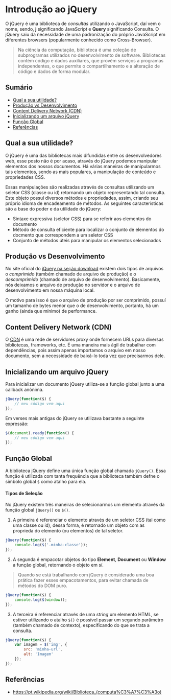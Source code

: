# Introdução ao jQuery

O jQuery é uma biblioteca de *consultas* utilizando o JavaScript, daí vem o nome, sendo, **j** significando JavaScript e **Query** significando Consulta. O jQuery saiu da necessidade de uma padronização do próprio JavaScript em diferentes browsers (popularmente conhecido como Cross-Browser).

> Na ciência da computação, biblioteca é uma coleção de subprogramas utilizados no desenvolvimento de software. Bibliotecas contém código e dados auxiliares, que provém serviços a programas independentes, o que permite o compartilhamento e a alteração de código e dados de forma modular.

## Sumário

- [Qual a sua utilidade?](#qual-a-sua-utilidade)
- [Produção vs Desenvolvimento](#produ%C3%A7%C3%A3o-vs-desenvolvimento)
- [Content Delivery Network (CDN)](#content-delivery-network-cdn)
- [Inicializando um arquivo jQuery](#inicializando-um-arquivo-jquery)
- [Função Global]()
- [Referências](#referencia)

## Qual a sua utilidade?

O jQuery é uma das bibliotecas mais difundidas entre os desenvolvedores web, esse posto não é por acaso, através do jQuery podemos manipular elementos dos nossos documentos. Há várias maneiras de manipularmos tais elementos, sendo as mais populares, a manipulação de conteúdo e propriedades CSS.

Essas manipulações são realizadas através de consultas utilizando um seletor CSS (classe ou id) retornando um objeto representando tal consulta. Este objeto possuí diversos métodos e propriedades, assim, criando seu próprio idioma de encadeamento de métodos. As seguintes características são a base do poder e da utilidade do jQuery:

- Sintaxe expressiva (seletor CSS) para se referir aos elementos do documento
- Método de consulta eficiente para localizar o conjunto de elementos do docmento que correspondem a um seletor CSS
- Conjunto de métodos úteis para manipular os elementos selecionados

## Produção vs Desenvolvimento

No site oficial do [jQuery na seção download](https://jquery.com/download/) existem dois tipos de arquivos o *comprimido* (também chamado de arquivo de produção) e o *descomprimido* (chamado de arquivo de desenvolvimento). Basicamente, nós deixamos o arquivo de produção no servidor e o arquivo de desenvolvimento em nossa máquina local.

O motivo para isso é que o arquivo de produção por ser comprimido, possuí um tamanho de bytes menor que o de desenvolvimento, portanto, há um ganho (ainda que mínimo) de performance.

## Content Delivery Network (CDN)

O [CDN](https://cdnjs.com) é uma rede de servidores proxy onde fornecem URLs para diversas bibliotecas, frameworks, etc. É uma maneira mais ágil de trabalhar com dependências, pois assim apenas importamos o arquivo em nosso documento, sem a necessidade de baixá-lo toda vez que precisarmos dele.

## Inicializando um arquivo jQuery

Para inicializar um documento jQuery utiliza-se a função global junto a uma callback anônima.

```javascript
jQuery(function($) {
    // meu código vem aqui
});
```

Em verses mais antigas do jQuery se utilizava bastante a seguinte expressão:

```javascript
$(document).ready(function() {
    // meu código vem aqui
});
```

## Função Global

A biblioteca jQuery define uma única função global chamada `jQuery()`. Essa função é utilizada com tanta frequência que a biblioteca também defne o símbolo global `$` como atalho para ela.

#### Tipos de Seleção

No jQuery existem três maneiras de selecionarmos um elemento através da função global `jQuery()` ou `$()`.

1. A primeira é referenciar o elemento através de um seletor CSS (tal como uma classe ou id), dessa forma, é retornado um objeto com as proprieda do elemento (ou elementos) de tal seletor.

```javascript
jQuery(function($) {
    console.log($('.minha-classe'));
});
```

2. A segunda é empacotar objetos do tipo **Element**, **Document** ou **Window** a função global, retornando o objeto em sí. 

> Quando se está trabalhando com jQuery é considerado uma boa prática fazer esses empacotamentos, para evitar chamada de métodos do DOM puro.

```javascript
jQuery(function($) {
    console.log($(window));
});
```

3. A terceira é referenciar através de uma *string* um elemento HTML, se estiver utilizando o atalho `$()` é possível passar um segundo parâmetro (também chamado de contexto), especificando do que se trata a consulta.

```javascript
jQuery(function($) {
    var imagem = $('img', {
        src: 'minha-url',
        alt: 'Imagem'
    });
});
```

## Referências

- https://pt.wikipedia.org/wiki/Biblioteca_(computa%C3%A7%C3%A3o)
